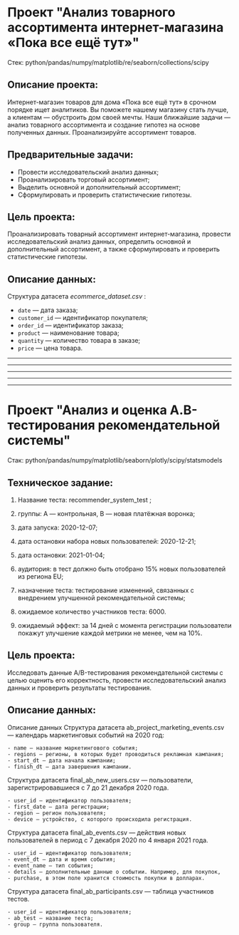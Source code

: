 # Проект "Анализ товарного ассортимента интернет-магазина «Пока все ещё тут»"

Стек: python/pandas/numpy/matplotlib/re/seaborn/collections/scipy

## Описание проекта:

Интернет-магазин товаров для дома «Пока все ещё тут» в срочном порядке ищет аналитиков. Вы поможете нашему магазину стать лучше, а клиентам — обустроить дом своей мечты. Наши ближайшие задачи — анализ товарного ассортимента и создание гипотез на основе полученных данных.
Проанализируйте ассортимент товаров.

## Предварительные задачи:

- Провести исследовательский анализ данных;
- Проанализировать торговый ассортимент;
- Выделить основной и дополнительный ассортимент;
- Сформулировать и проверить статистические гипотезы.

## Цель проекта:

Проанализировать товарный ассортимент интернет-магазина, провести исследовательский анализ данных, определить основной и дополнительный ассортимент, а также сформулировать и проверить статистические гипотезы.


## Описание данных:

Структура датасета  *ecommerce_dataset.csv* :

- `date` — дата заказа;
- `customer_id` — идентификатор покупателя;
- `order_id` — идентификатор заказа;
- `product` — наименование товара;
- `quantity` — количество товара в заказе;
- `price` — цена товара.

----------------------------------------------------------------------------------------------------------------------------------
----------------------------------------------------------------------------------------------------------------------------------
----------------------------------------------------------------------------------------------------------------------------------
----------------------------------------------------------------------------------------------------------------------------------
----------------------------------------------------------------------------------------------------------------------------------
# Проект "Анализ и оценка A.B-тестирования рекомендательной системы"
Стак: python/pandas/numpy/matplotlib/seaborn/plotly/scipy/statsmodels

## Техническое задание:

1) Название теста: recommender_system_test ;

2) группы: А — контрольная, B — новая платёжная воронка;

3) дата запуска: 2020-12-07;

4) дата остановки набора новых пользователей: 2020-12-21;

5) дата остановки: 2021-01-04;

6) аудитория: в тест должно быть отобрано 15% новых пользователей из региона EU;

7) назначение теста: тестирование изменений, связанных с внедрением улучшенной рекомендательной системы;

8) ожидаемое количество участников теста: 6000.

9) ожидаемый эффект: за 14 дней с момента регистрации пользователи покажут улучшение каждой метрики не менее, чем на 10%.

## Цель проекта:

Исследовать данные A/B-тестирования рекомендательной системы с целью оценить его корректность, провести исследовательский анализ данных и проверить результаты тестирования.


## Описание данных:

Описание данных
Структура датасета ab_project_marketing_events.csv — календарь маркетинговых событий на 2020 год:

    - name — название маркетингового события;
    - regions — регионы, в которых будет проводиться рекламная кампания;
    - start_dt — дата начала кампании;
    - finish_dt — дата завершения кампании.
    
Структура датасета final_ab_new_users.csv — пользователи, зарегистрировавшиеся с 7 до 21 декабря 2020 года.

    - user_id — идентификатор пользователя;
    - first_date — дата регистрации;
    - region — регион пользователя;
    - device — устройство, с которого происходила регистрация.

Структура датасета final_ab_events.csv — действия новых пользователей в период с 7 декабря 2020 по 4 января 2021 года.

    - user_id — идентификатор пользователя;
    - event_dt — дата и время события;
    - event_name — тип события;
    - details — дополнительные данные о событии. Например, для покупок,
    - purchase, в этом поле хранится стоимость покупки в долларах.
    
Структура датасета final_ab_participants.csv — таблица участников тестов.

    - user_id — идентификатор пользователя;
    - ab_test — название теста;
    - group — группа пользователя.